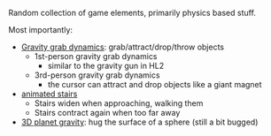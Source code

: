 Random collection of game elements, primarily physics based stuff.


Most importantly:

* [Gravity grab dynamics](https://github.com/Domiii/UnitySandbox2/tree/master/Assets/Scripts/GravityGrab): grab/attract/drop/throw objects
  * 1st-person gravity grab dynamics
    * similar to the gravity gun in HL2
  * 3rd-person gravity grab dynamics
    * the cursor can attract and drop objects like a giant magnet
* [animated stairs](https://github.com/Domiii/UnitySandbox2/tree/master/Assets/Scripts/AnimatedStairs)
  * Stairs widen when approaching, walking them
  * Stairs contract again when too far away
* [3D planet gravity](https://github.com/Domiii/UnitySandbox2/tree/master/Assets/Scripts/GravityHug): hug the surface of a sphere (still a bit bugged)
